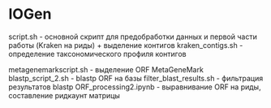 # IOGen
script.sh - основной скрипт для предобработки данных и первой части работы (Kraken на риды) + выделение контигов
kraken_contigs.sh - определение таксономического профиля контигов

metagenemarkscript.sh - выделение ORF MetaGeneMark
blastp_script_2.sh - blastp ORF на базы
filter_blast_results.sh - фильтрация результатов blastp
ORF_processing2.ipynb - выравнивание ORF на риды, составление ридкаунт матрицы
